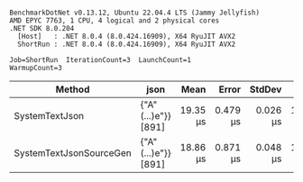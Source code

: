 ```

BenchmarkDotNet v0.13.12, Ubuntu 22.04.4 LTS (Jammy Jellyfish)
AMD EPYC 7763, 1 CPU, 4 logical and 2 physical cores
.NET SDK 8.0.204
  [Host]   : .NET 8.0.4 (8.0.424.16909), X64 RyuJIT AVX2
  ShortRun : .NET 8.0.4 (8.0.424.16909), X64 RyuJIT AVX2

Job=ShortRun  IterationCount=3  LaunchCount=1  
WarmupCount=3  

```
| Method                  | json                | Mean     | Error    | StdDev   | Min      | Max      | Gen0   | Allocated |
|------------------------ |-------------------- |---------:|---------:|---------:|---------:|---------:|-------:|----------:|
| SystemTextJson          | {&quot;A&quot;(...)e&quot;}} [891] | 19.35 μs | 0.479 μs | 0.026 μs | 19.33 μs | 19.38 μs | 0.0305 |   3.19 KB |
| SystemTextJsonSourceGen | {&quot;A&quot;(...)e&quot;}} [891] | 18.86 μs | 0.871 μs | 0.048 μs | 18.81 μs | 18.89 μs | 0.0305 |   3.19 KB |
